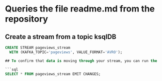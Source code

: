 # Queries the file readme.md from the repository


## Create a stream from a topic ksqlDB

```sql
CREATE STREAM pageviews_stream
  WITH (KAFKA_TOPIC='pageviews', VALUE_FORMAT='AVRO');

## To confirm that data is moving through your stream, you can run the following query: 

```sql
SELECT * FROM pageviews_stream EMIT CHANGES;


